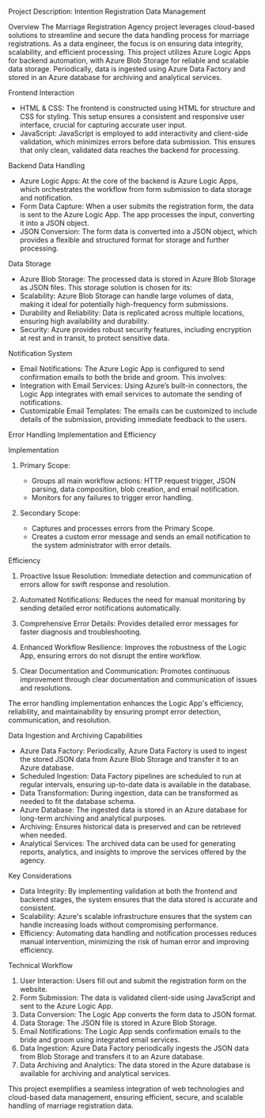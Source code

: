 Project Description: Intention Registration Data Management 

Overview
The Marriage Registration Agency project leverages cloud-based solutions to streamline and secure the data handling process for marriage registrations. As a data engineer, the focus is on ensuring data integrity, scalability, and efficient processing. This project utilizes Azure Logic Apps for backend automation, with Azure Blob Storage for reliable and scalable data storage. Periodically, data is ingested using Azure Data Factory and stored in an Azure database for archiving and analytical services.

Frontend Interaction
- HTML & CSS: The frontend is constructed using HTML for structure and CSS for styling. This setup ensures a consistent and responsive user interface, crucial for capturing accurate user input.
- JavaScript: JavaScript is employed to add interactivity and client-side validation, which minimizes errors before data submission. This ensures that only clean, validated data reaches the backend for processing.

Backend Data Handling
- Azure Logic Apps: At the core of the backend is Azure Logic Apps, which orchestrates the workflow from form submission to data storage and notification.
- Form Data Capture: When a user submits the registration form, the data is sent to the Azure Logic App. The app processes the input, converting it into a JSON object.
- JSON Conversion: The form data is converted into a JSON object, which provides a flexible and structured format for storage and further processing.

Data Storage
- Azure Blob Storage: The processed data is stored in Azure Blob Storage as JSON files. This storage solution is chosen for its:
- Scalability: Azure Blob Storage can handle large volumes of data, making it ideal for potentially high-frequency form submissions.
- Durability and Reliability: Data is replicated across multiple locations, ensuring high availability and durability.
- Security: Azure provides robust security features, including encryption at rest and in transit, to protect sensitive data.

Notification System
- Email Notifications: The Azure Logic App is configured to send confirmation emails to both the bride and groom. This involves:
- Integration with Email Services: Using Azure’s built-in connectors, the Logic App integrates with email services to automate the sending of notifications.
- Customizable Email Templates: The emails can be customized to include details of the submission, providing immediate feedback to the users.

Error Handling Implementation and Efficiency

Implementation

1. Primary Scope:
   - Groups all main workflow actions: HTTP request trigger, JSON parsing, data composition, blob creation, and email notification.
   - Monitors for any failures to trigger error handling.

2. Secondary Scope:
   - Captures and processes errors from the Primary Scope.
   - Creates a custom error message and sends an email notification to the system administrator with error details.

Efficiency

1. Proactive Issue Resolution: Immediate detection and communication of errors allow for swift response and resolution.

2. Automated Notifications: Reduces the need for manual monitoring by sending detailed error notifications automatically.

3. Comprehensive Error Details: Provides detailed error messages for faster diagnosis and troubleshooting.

4. Enhanced Workflow Resilience: Improves the robustness of the Logic App, ensuring errors do not disrupt the entire workflow.

5. Clear Documentation and Communication: Promotes continuous improvement through clear documentation and communication of issues and resolutions.

The error handling implementation enhances the Logic App's efficiency, reliability, and maintainability by ensuring prompt error detection, communication, and resolution.

Data Ingestion and Archiving Capabilities
- Azure Data Factory: Periodically, Azure Data Factory is used to ingest the stored JSON data from Azure Blob Storage and transfer it to an Azure database.
- Scheduled Ingestion: Data Factory pipelines are scheduled to run at regular intervals, ensuring up-to-date data is available in the database.
- Data Transformation: During ingestion, data can be transformed as needed to fit the database schema.
- Azure Database: The ingested data is stored in an Azure database for long-term archiving and analytical purposes.
- Archiving: Ensures historical data is preserved and can be retrieved when needed.
- Analytical Services: The archived data can be used for generating reports, analytics, and insights to improve the services offered by the agency.

Key Considerations
- Data Integrity: By implementing validation at both the frontend and backend stages, the system ensures that the data stored is accurate and consistent.
- Scalability: Azure's scalable infrastructure ensures that the system can handle increasing loads without compromising performance.
- Efficiency: Automating data handling and notification processes reduces manual intervention, minimizing the risk of human error and improving efficiency.

Technical Workflow
1. User Interaction: Users fill out and submit the registration form on the website.
2. Form Submission: The data is validated client-side using JavaScript and sent to the Azure Logic App.
3. Data Conversion: The Logic App converts the form data to JSON format.
4. Data Storage: The JSON file is stored in Azure Blob Storage.
5. Email Notifications: The Logic App sends confirmation emails to the bride and groom using integrated email services.
6. Data Ingestion: Azure Data Factory periodically ingests the JSON data from Blob Storage and transfers it to an Azure database.
7. Data Archiving and Analytics: The data stored in the Azure database is available for archiving and analytical services.

This project exemplifies a seamless integration of web technologies and cloud-based data management, ensuring efficient, secure, and scalable handling of marriage registration data.
